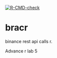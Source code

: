 <!-- badges: start -->
[![R-CMD-check](https://github.com/haidar786/bracr/actions/workflows/R-CMD-check.yaml/badge.svg)](https://github.com/haidar786/bracr/actions/workflows/R-CMD-check.yaml)
<!-- badges: end -->

# bracr
binance rest api calls r.

Advance r lab 5
